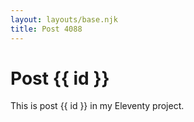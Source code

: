 ```yaml
---
layout: layouts/base.njk
title: Post 4088
---
```


# Post {{ id }}

This is post {{ id }} in my Eleventy project.
